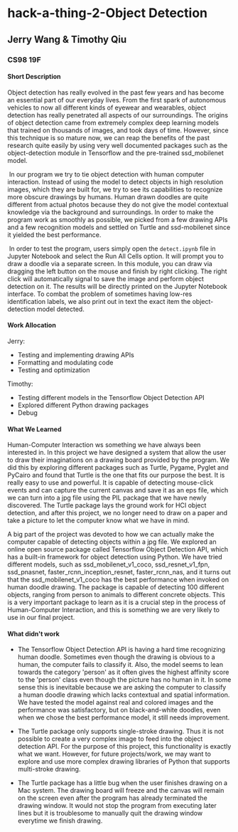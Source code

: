 # hack-a-thing-2-Object Detection

## Jerry Wang & Timothy Qiu

### CS98 19F



#### Short Description

Object detection has really evolved in the past few years and has become an essential part of our everyday lives. From the first spark of autonomous vehicles to now all different kinds of eyewear and wearables, object detection has really penetrated all aspects of our surroundings. The origins of object detection came from extremely complex deep learning models that trained on thousands of images, and took days of time. However, since this technique is so mature now, we can reap the benefits of the past research quite easily by using very well documented packages such as the object-detection module in Tensorflow and the pre-trained ssd_mobilenet model.

​	In our program we try to tie object detection with human computer interaction. Instead of using the model to detect objects in high resolution images, which they are built for, we try to see its capabilities to recognize more obscure drawings by humans. Human drawn doodles are quite different from actual photos because they do not give the model contextual knowledge via the background and surroundings. In order to make the program work as smoothly as possible, we picked from a few drawing APIs and a few recognition models and settled on Turtle and ssd-mobilenet since it yielded the best performance.

​	In order to test the program, users simply open the `detect.ipynb` file in Jupyter Notebook and select the Run All Cells option. It will prompt you to draw a doodle via a separate screen. In this module, you can draw via dragging the left button on the mouse and finish by right clicking. The right click will automatically signal to save the image and perform object detection on it. The results will be directly printed on the Jupyter Notebook interface. To combat the problem of sometimes having low-res identification labels, we also print out in text the exact item the object-detection model detected.


#### Work Allocation

Jerry:

* Testing and implementing drawing APIs
* Formatting and modulating code
* Testing and optimization

Timothy:

* Testing different models in the Tensorflow Object Detection API
* Explored different Python drawing packages
* Debug



#### What We Learned

Human-Computer Interaction ws something we have always been interested in. In this project we have designed a system that allow the user to draw their imaginations on a drawing board provided by the program. We did this by exploring different packages such as Turtle, Pygame, Pyglet and PyCairo and found that Turtle is the one that fits our purpose the best. It is really easy to use and powerful. It is capable of detecting mouse-click events and can capture the current canvas and save it as an eps file, which we can turn into a jpg file using the PIL package that we have newly discovered. The Turtle package lays the ground work for HCI object detection, and after this project, we no longer need to draw on a paper and take a picture to let the computer know what we have in mind.  

A big part of the project was devoted to how we can actually make the computer capable of detecting objects within a jpg file. We explored an online open source package called Tensorflow Object Detection API, which has a built-in framework for object detection using Python. We have tried different models, such as ssd$\_$mobilenet$\_$v1$\_$coco, ssd$\_$resnet$\_$v1$\_$fpn, ssd$\_$pnasnet, faster$\_$rcnn$\_$inception$\_$resnet, faster$\_$rcnn$\_$nas, and it turns out that the ssd$\_$mobilenet$\_$v1$\_$coco has the best performance when invoked on human doodle drawing. The package is capable of detecting 100 different objects, ranging from person to animals to different concrete objects. This is a very important package to learn as it is a crucial step in the process of Human-Computer Interaction, and this is something we are very likely to use in our final project. 

#### What didn't work

* The Tensorflow Object Detection API is having a hard time recognizing human doodle. Sometimes even though the drawing is obvious to a human, the computer fails to classify it. Also, the model seems to lean towards the category 'person' as it often gives the highest affinity score to the 'person' class even though the picture has no human in it. In some sense this is inevitable because we are asking the computer to classify a human doodle drawing which lacks contextual and spatial information. We have tested the model against real and colored images and the performance was satisfactory, but on black-and-white doodles, even when we chose the best performance model, it still needs improvement. 

* The Turtle package only supports single-stroke drawing. Thus it is not possible to create a very complex image to feed into the object detection API. For the purpose of this project, this functionality is exactly what we want. However, for future projects/work, we may want to explore and use more complex drawing libraries of Python that supports multi-stroke drawing. 

* The Turtle package has a little bug when the user finishes drawing on a Mac system. The drawing board will freeze and the canvas will remain on the screen even after the program has already terminated the drawing window. It would not stop the program from executing later lines but it is troublesome to manually quit the drawing window everytime we finish drawing. 

























